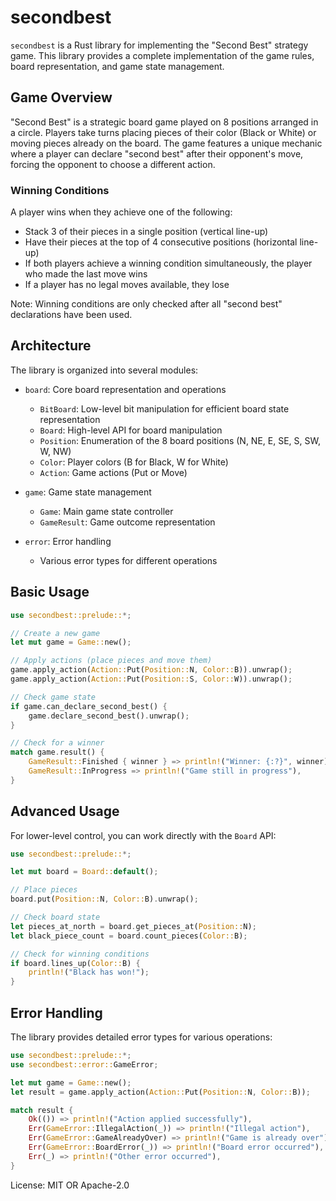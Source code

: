 # secondbest

`secondbest` is a Rust library for implementing the "Second Best" strategy game. This library
provides a complete implementation of the game rules, board representation, and game state management.

## Game Overview

"Second Best" is a strategic board game played on 8 positions arranged in a circle. Players take turns
placing pieces of their color (Black or White) or moving pieces already on the board. The game features
a unique mechanic where a player can declare "second best" after their opponent's move, forcing the opponent
to choose a different action.

### Winning Conditions

A player wins when they achieve one of the following:
- Stack 3 of their pieces in a single position (vertical line-up)
- Have their pieces at the top of 4 consecutive positions (horizontal line-up)
- If both players achieve a winning condition simultaneously, the player who made the last move wins
- If a player has no legal moves available, they lose

Note: Winning conditions are only checked after all "second best" declarations have been used.

## Architecture

The library is organized into several modules:

- `board`: Core board representation and operations
  - `BitBoard`: Low-level bit manipulation for efficient board state representation
  - `Board`: High-level API for board manipulation
  - `Position`: Enumeration of the 8 board positions (N, NE, E, SE, S, SW, W, NW)
  - `Color`: Player colors (B for Black, W for White)
  - `Action`: Game actions (Put or Move)

- `game`: Game state management
  - `Game`: Main game state controller
  - `GameResult`: Game outcome representation

- `error`: Error handling
  - Various error types for different operations

## Basic Usage

```rust
use secondbest::prelude::*;

// Create a new game
let mut game = Game::new();

// Apply actions (place pieces and move them)
game.apply_action(Action::Put(Position::N, Color::B)).unwrap();
game.apply_action(Action::Put(Position::S, Color::W)).unwrap();

// Check game state
if game.can_declare_second_best() {
    game.declare_second_best().unwrap();
}

// Check for a winner
match game.result() {
    GameResult::Finished { winner } => println!("Winner: {:?}", winner),
    GameResult::InProgress => println!("Game still in progress"),
}
```

## Advanced Usage

For lower-level control, you can work directly with the `Board` API:

```rust
use secondbest::prelude::*;

let mut board = Board::default();

// Place pieces
board.put(Position::N, Color::B).unwrap();

// Check board state
let pieces_at_north = board.get_pieces_at(Position::N);
let black_piece_count = board.count_pieces(Color::B);

// Check for winning conditions
if board.lines_up(Color::B) {
    println!("Black has won!");
}
```

## Error Handling

The library provides detailed error types for various operations:

```rust
use secondbest::prelude::*;
use secondbest::error::GameError;

let mut game = Game::new();
let result = game.apply_action(Action::Put(Position::N, Color::B));

match result {
    Ok(()) => println!("Action applied successfully"),
    Err(GameError::IllegalAction(_)) => println!("Illegal action"),
    Err(GameError::GameAlreadyOver) => println!("Game is already over"),
    Err(GameError::BoardError(_)) => println!("Board error occurred"),
    Err(_) => println!("Other error occurred"),
}
```

License: MIT OR Apache-2.0
